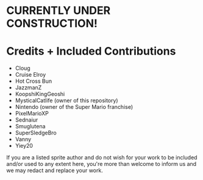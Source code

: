 # CURRENTLY UNDER CONSTRUCTION!

# Credits + Included Contributions
- Cloug
- Cruise Elroy
- Hot Cross Bun
- JazzmanZ
- KoopshiKingGeoshi
- MysticalCatlife (owner of this repository)
- Nintendo (owner of the Super Mario franchise)
- PixelMarioXP
- Sednaiur
- Smuglutena
- SuperSledgeBro
- Vanny
- Yiey20

If you are a listed sprite author and do not wish for your work to be included and/or used to any extent here, you're more than welcome to inform us and we may redact and replace your work.
